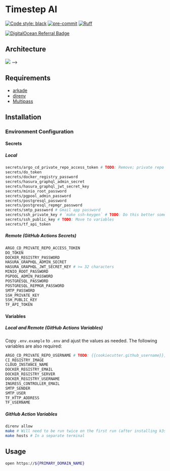 # Timestep AI

<!-- [![Agent protocol](https://github.com/mjschock/timestep/actions/workflows/main.yml/badge.svg)](https://agentprotocol.ai/compliance) -->

[![Code style: black](https://img.shields.io/badge/code%20style-black-000000.svg)](https://github.com/psf/black)
[![pre-commit](https://img.shields.io/badge/pre--commit-enabled-brightgreen?logo=pre-commit)](https://github.com/pre-commit/pre-commit)
[![Ruff](https://img.shields.io/endpoint?url=https://raw.githubusercontent.com/charliermarsh/ruff/main/assets/badge/v2.json)](https://github.com/astral-sh/ruff)

[![DigitalOcean Referral Badge](https://web-platforms.sfo2.cdn.digitaloceanspaces.com/WWW/Badge%201.svg)](https://www.digitalocean.com/?refcode=2184d1107783&utm_campaign=Referral_Invite&utm_medium=Referral_Program&utm_source=badge)

## Architecture

<!-- ```mermaid
classDiagram
    class Agent {
        + models: List[str]
        + model_iter(): Iterator[str]
    }

    class Environment {
        + agents: List[str]
        + agent_iter(): Iterator[str]
        + step()
    }

    Agent --|> Environment
``` -->

<img src="timestep_ai.png" />

<!-- <img src="src/timestep/services/backend/src/web/flows/IntelligentAgent-Learning.png" /> -->

<!-- ## TODO:

from shimmy import GymnasiumMultiAgentCompatibilityV0 --> -->

## Requirements

- [arkade](https://github.com/alexellis/arkade#getting-arkade)
- [direnv](https://direnv.net/)
- [Multipass](https://multipass.run/install)

## Installation

### Environment Configuration

#### Secrets

##### Local

```bash
secrets/argo_cd_private_repo_access_token # TODO: Remove; private repo access to this from ArgoCD
secrets/do_token
secrets/docker_registry_password
secrets/hasura_graphql_admin_secret
secrets/hasura_graphql_jwt_secret_key
secrets/minio_root_password
secrets/pgpool_admin_password
secrets/postgresql_password
secrets/postgresql_repmgr_password
secrets/smtp_password # Gmail app password
secrets/ssh_private_key # `make ssh-keygen` # TODO: Do this better somehow; i.e., don't require manual intervention to generate/replace the key
secrets/ssh_public_key # TODO: Move to variables
secrets/tf_api_token
```

##### Remote (GitHub Actions Secrets)

```bash
ARGO_CD_PRIVATE_REPO_ACCESS_TOKEN
DO_TOKEN
DOCKER_REGISTRY_PASSWORD
HASURA_GRAPHQL_ADMIN_SECRET
HASURA_GRAPHQL_JWT_SECRET_KEY # >= 32 characters
MINIO_ROOT_PASSWORD
PGPOOL_ADMIN_PASSWORD
POSTGRESQL_PASSWORD
POSTGRESQL_REPMGR_PASSWORD
SMTP_PASSWORD
SSH_PRIVATE_KEY
SSH_PUBLIC_KEY
TF_API_TOKEN
```

#### Variables

##### Local and Remote (GitHub Actions Variables)

Copy `.env.example` to `.env` and ajust the values as needed. The following variables are also required:

```bash
ARGO_CD_PRIVATE_REPO_USERNAME # TODO: {{cookiecutter.github_username}}, etc.
CI_REGISTRY_IMAGE
CLOUD_INSTANCE_NAME
DOCKER_REGISTRY_EMAIL
DOCKER_REGISTRY_SERVER
DOCKER_REGISTRY_USERNAME
INGRESS_CONTROLLER_EMAIL
SMTP_SENDER
SMTP_USER
TF_HTTP_ADDRESS
TF_USERNAME
```

##### GitHub Action Variables

```bash
direnv allow
make # Will need to be run twice on the first run (after installing k3s inside the multipass VM)
make hosts # In a separate terminal
```

## Usage

```bash
open https://${PRIMARY_DOMAIN_NAME}
```
